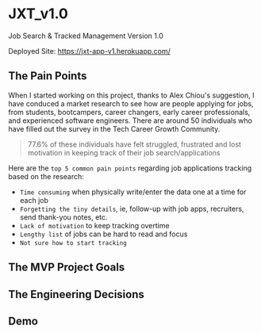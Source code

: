 # JXT_v1.0

Job Search &amp; Tracked Management Version 1.0

Deployed Site: https://jxt-app-v1.herokuapp.com/

## The Pain Points

When I started working on this project, thanks to Alex Chiou's suggestion, I have conduced a market research to see how are people applying for jobs, from students, bootcampers, career changers, early career professionals, and experienced software engineers. There are around 50 individuals who have filled out the survey in the Tech Career Growth Community.

> 77.6% of these individuals have felt struggled, frustrated and lost motivation in keeping track of their job search/applications

Here are the `top 5 common pain points` regarding job applications tracking based on the research:

- `Time consuming` when physically write/enter the data one at a time for each job
- `Forgetting the tiny details`, ie, follow-up with job apps, recruiters, send thank-you notes, etc.
- `Lack of motivation` to keep tracking overtime
- `Lengthy list` of jobs can be hard to read and focus
- `Not sure how to start tracking`

## The MVP Project Goals

## The Engineering Decisions

## Demo

<!-- PERSONAL NOTE -->
<!-- Please remember to update your "build" folder so your deployed app is up-to-dated!!! -->

